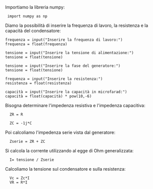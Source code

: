 Importiamo la libreria numpy:     
     
     import numpy as np

Diamo la possibilità di inserire la frequenza di lavoro, la resistenza e la capacità del condensatore:

    frequenza = input("Inserire la frequenza di lavoro:")
    frequenza = float(frequenza)
    
    tensione = input("Inserire la tensione di alimentazione:")
    tensione = float(tensione)
    
    tensione = input("Inserire la fase del generatore:")
    tensione = float(tensione)
    
    frequenza = input("Inserire la resistenza:")
    resistenza = float(resistenza)
    
    capacità = input("Inserire la capacità in microfarad:")
    capacità = float(capacità) * pow(10,-6)
    
  
Bisogna determinare l'impedenza resistiva e l'impedenza capacitiva:
 
      ZR = R
      
      ZC = -1j*C
 
Poi calcoliamo l'impedenza serie vista dal generatore:

      Zserie = ZR + ZC 
      
Si calcola la corrente utilizzando al egge di Ohm generalizzata:

      I= tensione / Zserie
      
 Calcoliamo la tensione sul condensatore e sulla resistenza:
 
      Vc = Zc*I
      VR = R*I
      
 
 
 
 

